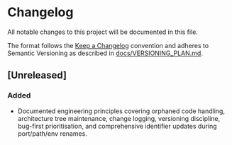 # Changelog

All notable changes to this project will be documented in this file.

The format follows the [Keep a Changelog](https://keepachangelog.com/en/1.0.0/) convention and adheres to Semantic Versioning as described in [docs/VERSIONING_PLAN.md](docs/VERSIONING_PLAN.md).

## [Unreleased]
### Added
- Documented engineering principles covering orphaned code handling, architecture tree maintenance, change logging, versioning discipline, bug-first prioritisation, and comprehensive identifier updates during port/path/env renames.

